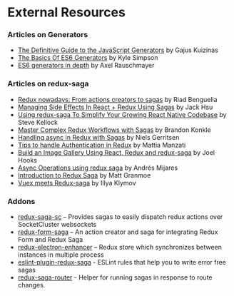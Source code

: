 # External Resources

### Articles on Generators

- [The Definitive Guide to the JavaScript Generators](http://gajus.com/blog/2/the-definitive-guide-to-the-javascript-generators) by Gajus Kuizinas
- [The Basics Of ES6 Generators](https://davidwalsh.name/es6-generators) by Kyle Simpson
- [ES6 generators in depth](http://www.2ality.com/2015/03/es6-generators.html) by Axel Rauschmayer

### Articles on redux-saga

- [Redux nowadays: From actions creators to sagas](https://riad.blog/2015/12/28/redux-nowadays-from-actions-creators-to-sagas/) by Riad Benguella
- [Managing Side Effects In React + Redux Using Sagas](http://jaysoo.ca/2016/01/03/managing-processes-in-redux-using-sagas/) by Jack Hsu
- [Using redux-saga To Simplify Your Growing React Native Codebase](https://medium.com/infinite-red/using-redux-saga-to-simplify-your-growing-react-native-codebase-2b8036f650de#.7wl4wr1tk) by Steve Kellock
- [Master Complex Redux Workflows with Sagas](http://konkle.us/master-complex-redux-workflows-with-sagas/) by Brandon Konkle
- [Handling async in Redux with Sagas](http://wecodetheweb.com/2016/01/23/handling-async-in-redux-with-sagas/) by Niels Gerritsen
- [Tips to handle Authentication in Redux](https://medium.com/@MattiaManzati/tips-to-handle-authentication-in-redux-2-introducing-redux-saga-130d6872fbe7#.g49x2gj1g) by Mattia Manzati
- [Build an Image Gallery Using React, Redux and redux-saga](http://joelhooks.com/blog/2016/03/20/build-an-image-gallery-using-redux-saga/?utm_content=bufferbadc3&utm_medium=social&utm_source=twitter.com&utm_campaign=buffer) by Joel Hooks
- [Async Operations using redux saga](https://medium.com/@andresmijares25/async-operations-using-redux-saga-2ba02ae077b3#.556ey5blj) by Andrés Mijares
- [Introduction to Redux Saga](https://ohyayanotherblog.ghost.io/redux-saga-clock/) by Matt Granmoe
- [Vuex meets Redux-saga](https://medium.com/@xanf/vuex-meets-redux-saga-e9c6b46555e#.d4318am40) by Illya Klymov

### Addons
- [redux-saga-sc](https://www.npmjs.com/package/redux-saga-sc) – Provides sagas to easily dispatch redux actions over SocketCluster websockets
- [redux-form-saga](https://www.npmjs.com/package/redux-form-saga) – An action creator and saga for integrating Redux Form and Redux Saga
- [redux-electron-enhancer](https://www.npmjs.com/package/redux-electron-enhancer) – Redux store which synchronizes between instances in multiple process
- [eslint-plugin-redux-saga](https://www.npmjs.com/package/eslint-plugin-redux-saga) - ESLint rules that help you to write error free sagas
- [redux-saga-router](https://www.npmjs.com/package/redux-saga-router) - Helper for running sagas in response to route changes.
